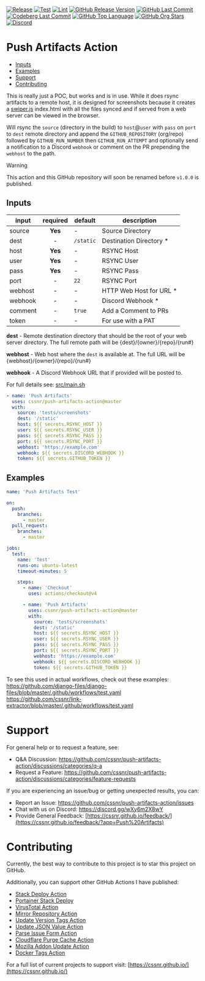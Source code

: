 [![Release](https://img.shields.io/github/actions/workflow/status/cssnr/push-artifacts-action/release.yaml?logo=github&logoColor=white&label=release)](https://github.com/cssnr/push-artifacts-action/actions/workflows/release.yaml)
[![Test](https://img.shields.io/github/actions/workflow/status/cssnr/push-artifacts-action/test.yaml?logo=github&logoColor=white&label=test)](https://github.com/cssnr/push-artifacts-action/actions/workflows/test.yaml)
[![Lint](https://img.shields.io/github/actions/workflow/status/cssnr/push-artifacts-action/lint.yaml?logo=github&logoColor=white&label=lint)](https://github.com/cssnr/push-artifacts-action/actions/workflows/lint.yaml)
[![GitHub Release Version](https://img.shields.io/github/v/release/cssnr/push-artifacts-action?logo=github)](https://github.com/cssnr/push-artifacts-action/releases/latest)
[![GitHub Last Commit](https://img.shields.io/github/last-commit/cssnr/push-artifacts-action?logo=github&logoColor=white&label=updated)](https://github.com/cssnr/push-artifacts-action/graphs/commit-activity)
[![Codeberg Last Commit](https://img.shields.io/gitea/last-commit/cssnr/push-artifacts-action/master?gitea_url=https%3A%2F%2Fcodeberg.org%2F&logo=codeberg&logoColor=white&label=updated)](https://codeberg.org/cssnr/push-artifacts-action)
[![GitHub Top Language](https://img.shields.io/github/languages/top/cssnr/push-artifacts-action?logo=htmx&logoColor=white)](https://github.com/cssnr/push-artifacts-action)
[![GitHub Org Stars](https://img.shields.io/github/stars/cssnr?style=flat&logo=github&logoColor=white)](https://cssnr.github.io/)
[![Discord](https://img.shields.io/discord/899171661457293343?logo=discord&logoColor=white&label=discord&color=7289da)](https://discord.gg/wXy6m2X8wY)

# Push Artifacts Action

- [Inputs](#Inputs)
- [Examples](#Examples)
- [Support](#Support)
- [Contributing](#Contributing)

This is really just a POC, but works and is in use. While it does rsync artifacts to a remote host, it is designed for
screenshots because it creates a [swiper.js](https://github.com/nolimits4web/swiper) index.html with all the files
synced and if served from a web server can be viewed in the browser.

Will rsync the `source` (directory in the build) to `host`@`user` with `pass` on `port` to `dest` remote directory and
append the `GITHUB_REPOSITORY` (org/repo) followed by `GITHUB_RUN_NUMBER` then `GITHUB_RUN_ATTEMPT` and optionally send
a notification to a Discord `webhook` or comment on the PR prepending the `webhost` to the path.

> [!WARNING]  
> This action and this GitHub repository will soon be renamed before `v1.0.0` is published.

## Inputs

| input   | required | default   | description              |
| ------- | :------: | --------- | ------------------------ |
| source  | **Yes**  | -         | Source Directory         |
| dest    |    -     | `/static` | Destination Directory \* |
| host    | **Yes**  | -         | RSYNC Host               |
| user    | **Yes**  | -         | RSYNC User               |
| pass    | **Yes**  | -         | RSYNC Pass               |
| port    |    -     | `22`      | RSYNC Port               |
| webhost |    -     | -         | HTTP Web Host for URL \* |
| webhook |    -     | -         | Discord Webhook \*       |
| comment |    -     | `true`    | Add a Comment to PRs     |
| token   |    -     | -         | For use with a PAT       |

**dest** - Remote destination directory that should be the root of your web server directory.
The full remote path will be {dest}/{owner}/{repo}/{run#}

**webhost** - Web host where the `dest` is available at. The full URL will be {webhost}/{owner}/{repo}/{run#}

**webhook** - A Discord Webhook URL that if provided will be posted to.

For full details see: [src/main.sh](src/main.sh)

```yaml
- name: 'Push Artifacts'
  uses: cssnr/push-artifacts-action@master
  with:
    source: 'tests/screenshots'
    dest: '/static'
    host: ${{ secrets.RSYNC_HOST }}
    user: ${{ secrets.RSYNC_USER }}
    pass: ${{ secrets.RSYNC_PASS }}
    port: ${{ secrets.RSYNC_PORT }}
    webhost: 'https://example.com'
    webhook: ${{ secrets.DISCORD_WEBHOOK }}
    token: ${{ secrets.GITHUB_TOKEN }}
```

## Examples

```yaml
name: 'Push Artifacts Test'

on:
  push:
    branches:
      - master
  pull_request:
    branches:
      - master

jobs:
  test:
    name: 'Test'
    runs-on: ubuntu-latest
    timeout-minutes: 5

    steps:
      - name: 'Checkout'
        uses: actions/checkout@v4

      - name: 'Push Artifacts'
        uses: cssnr/push-artifacts-action@master
        with:
          source: 'tests/screenshots'
          dest: '/static'
          host: ${{ secrets.RSYNC_HOST }}
          user: ${{ secrets.RSYNC_USER }}
          pass: ${{ secrets.RSYNC_PASS }}
          port: ${{ secrets.RSYNC_PORT }}
          webhost: 'https://example.com'
          webhook: ${{ secrets.DISCORD_WEBHOOK }}
          token: ${{ secrets.GITHUB_TOKEN }}
```

To see this used in actual workflows, check out these examples:  
https://github.com/django-files/django-files/blob/master/.github/workflows/test.yaml  
https://github.com/cssnr/link-extractor/blob/master/.github/workflows/test.yaml

# Support

For general help or to request a feature, see:

- Q&A Discussion: https://github.com/cssnr/push-artifacts-action/discussions/categories/q-a
- Request a Feature: https://github.com/cssnr/push-artifacts-action/discussions/categories/feature-requests

If you are experiencing an issue/bug or getting unexpected results, you can:

- Report an Issue: https://github.com/cssnr/push-artifacts-action/issues
- Chat with us on Discord: https://discord.gg/wXy6m2X8wY
- Provide General
  Feedback: [https://cssnr.github.io/feedback/](https://cssnr.github.io/feedback/?app=Push%20Artifacts)

# Contributing

Currently, the best way to contribute to this project is to star this project on GitHub.

Additionally, you can support other GitHub Actions I have published:

- [Stack Deploy Action](https://github.com/cssnr/stack-deploy-action?tab=readme-ov-file#readme)
- [Portainer Stack Deploy](https://github.com/cssnr/portainer-stack-deploy-action?tab=readme-ov-file#readme)
- [VirusTotal Action](https://github.com/cssnr/virustotal-action?tab=readme-ov-file#readme)
- [Mirror Repository Action](https://github.com/cssnr/mirror-repository-action?tab=readme-ov-file#readme)
- [Update Version Tags Action](https://github.com/cssnr/update-version-tags-action?tab=readme-ov-file#readme)
- [Update JSON Value Action](https://github.com/cssnr/update-json-value-action?tab=readme-ov-file#readme)
- [Parse Issue Form Action](https://github.com/cssnr/parse-issue-form-action?tab=readme-ov-file#readme)
- [Cloudflare Purge Cache Action](https://github.com/cssnr/cloudflare-purge-cache-action?tab=readme-ov-file#readme)
- [Mozilla Addon Update Action](https://github.com/cssnr/mozilla-addon-update-action?tab=readme-ov-file#readme)
- [Docker Tags Action](https://github.com/cssnr/docker-tags-action?tab=readme-ov-file#readme)

For a full list of current projects to support visit: [https://cssnr.github.io/](https://cssnr.github.io/)
